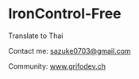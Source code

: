 # IronControl-Free
Translate to Thai

Contact me: sazuke0703@gmail.com


Community: www.grifodev.ch
